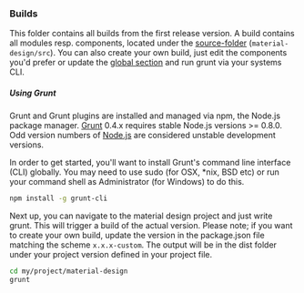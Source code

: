 ### Builds
This folder contains all builds from the first release version. A build contains all modules resp. components, located
under the [source-folder](https://github.com/janbiasi/material-design/new/master/src/) (<code>material-design/src</code>).
You can also create your own build, just edit the components you'd prefer or update the [global section](https://github.com/janbiasi/material-design/new/master/src/global/) and run grunt via your systems CLI.

##### Using Grunt
Grunt and Grunt plugins are installed and managed via npm, the Node.js package manager. [Grunt](http://gruntjs.com/) 0.4.x requires stable Node.js versions >= 0.8.0. Odd version numbers of [Node.js](http://nodejs.org/) are considered unstable development versions.

In order to get started, you'll want to install Grunt's command line interface (CLI) globally. You may need to use sudo (for OSX, *nix, BSD etc) or run your command shell as Administrator (for Windows) to do this.

```sh
npm install -g grunt-cli
```

Next up, you can navigate to the material design project and just write grunt. This will trigger a build of the actual version.
Please note; if you want to create your own build, update the version in the package.json file matching the scheme <code>x.x.x-custom</code>. The output will be in the dist folder under your project version defined in your project file.

```sh
cd my/project/material-design
grunt
```
